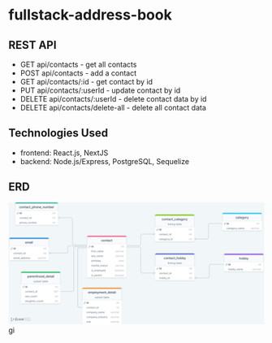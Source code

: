 # fullstack-address-book

## REST API

- GET api/contacts - get all contacts
- POST api/contacts - add a contact
- GET api/contacts/:id - get contact by id
- PUT api/contacts/:userId - update contact by id
- DELETE api/contacts/:userId - delete contact data by id
- DELETE api/contacts/delete-all - delete all contact data

## Technologies Used

- frontend: React.js, NextJS
- backend: Node.js/Express, PostgreSQL, Sequelize

## ERD

![Alt text](backend/drawSQL-phonebook-export-2023-10-31.png)
gi
